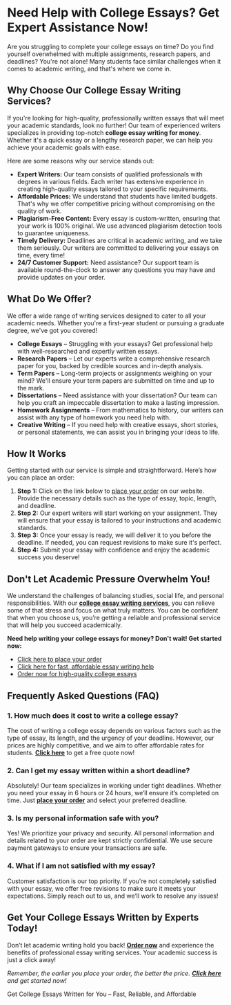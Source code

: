 <h1>Need Help with College Essays? Get Expert Assistance Now!</h1>

<p>Are you struggling to complete your college essays on time? Do you find yourself overwhelmed with multiple assignments, research papers, and deadlines? You're not alone! Many students face similar challenges when it comes to academic writing, and that's where we come in.</p>

<h2>Why Choose Our College Essay Writing Services?</h2>
<p>If you're looking for high-quality, professionally written essays that will meet your academic standards, look no further! Our team of experienced writers specializes in providing top-notch <strong>college essay writing for money</strong>. Whether it's a quick essay or a lengthy research paper, we can help you achieve your academic goals with ease.</p>

<p>Here are some reasons why our service stands out:</p>
<ul>
  <li><strong>Expert Writers:</strong> Our team consists of qualified professionals with degrees in various fields. Each writer has extensive experience in creating high-quality essays tailored to your specific requirements.</li>
  <li><strong>Affordable Prices:</strong> We understand that students have limited budgets. That's why we offer competitive pricing without compromising on the quality of work.</li>
  <li><strong>Plagiarism-Free Content:</strong> Every essay is custom-written, ensuring that your work is 100% original. We use advanced plagiarism detection tools to guarantee uniqueness.</li>
  <li><strong>Timely Delivery:</strong> Deadlines are critical in academic writing, and we take them seriously. Our writers are committed to delivering your essays on time, every time!</li>
  <li><strong>24/7 Customer Support:</strong> Need assistance? Our support team is available round-the-clock to answer any questions you may have and provide updates on your order.</li>
</ul>

<h2>What Do We Offer?</h2>
<p>We offer a wide range of writing services designed to cater to all your academic needs. Whether you're a first-year student or pursuing a graduate degree, we've got you covered!</p>

<ul>
  <li><strong>College Essays</strong> – Struggling with your essays? Get professional help with well-researched and expertly written essays.</li>
  <li><strong>Research Papers</strong> – Let our experts write a comprehensive research paper for you, backed by credible sources and in-depth analysis.</li>
  <li><strong>Term Papers</strong> – Long-term projects or assignments weighing on your mind? We'll ensure your term papers are submitted on time and up to the mark.</li>
  <li><strong>Dissertations</strong> – Need assistance with your dissertation? Our team can help you craft an impeccable dissertation to make a lasting impression.</li>
  <li><strong>Homework Assignments</strong> – From mathematics to history, our writers can assist with any type of homework you need help with.</li>
  <li><strong>Creative Writing</strong> – If you need help with creative essays, short stories, or personal statements, we can assist you in bringing your ideas to life.</li>
</ul>

<h2>How It Works</h2>
<p>Getting started with our service is simple and straightforward. Here’s how you can place an order:</p>
<ol>
  <li><strong>Step 1:</strong> Click on the link below to <a href="https://tinyurl.com/topessay?keyword=writing+college+essays+for+money" target="_blank">place your order</a> on our website. Provide the necessary details such as the type of essay, topic, length, and deadline.</li>
  <li><strong>Step 2:</strong> Our expert writers will start working on your assignment. They will ensure that your essay is tailored to your instructions and academic standards.</li>
  <li><strong>Step 3:</strong> Once your essay is ready, we will deliver it to you before the deadline. If needed, you can request revisions to make sure it's perfect.</li>
  <li><strong>Step 4:</strong> Submit your essay with confidence and enjoy the academic success you deserve!</li>
</ol>

<h2>Don't Let Academic Pressure Overwhelm You!</h2>
<p>We understand the challenges of balancing studies, social life, and personal responsibilities. With our <strong><a href="https://tinyurl.com/topessay?keyword=writing+college+essays+for+money" target="_blank">college essay writing services</a></strong>, you can relieve some of that stress and focus on what truly matters. You can be confident that when you choose us, you’re getting a reliable and professional service that will help you succeed academically.</p>

<p><strong>Need help writing your college essays for money? Don't wait! Get started now:</strong></p>
<ul>
  <li><a href="https://tinyurl.com/topessay?keyword=writing+college+essays+for+money" target="_blank">Click here to place your order</a></li>
  <li><a href="https://tinyurl.com/topessay?keyword=writing+college+essays+for+money" target="_blank">Click here for fast, affordable essay writing help</a></li>
  <li><a href="https://tinyurl.com/topessay?keyword=writing+college+essays+for+money" target="_blank">Order now for high-quality college essays</a></li>
</ul>

<h2>Frequently Asked Questions (FAQ)</h2>

<h3>1. How much does it cost to write a college essay?</h3>
<p>The cost of writing a college essay depends on various factors such as the type of essay, its length, and the urgency of your deadline. However, our prices are highly competitive, and we aim to offer affordable rates for students. <strong><a href="https://tinyurl.com/topessay?keyword=writing+college+essays+for+money" target="_blank">Click here</a></strong> to get a free quote now!</p>

<h3>2. Can I get my essay written within a short deadline?</h3>
<p>Absolutely! Our team specializes in working under tight deadlines. Whether you need your essay in 6 hours or 24 hours, we’ll ensure it’s completed on time. Just <strong><a href="https://tinyurl.com/topessay?keyword=writing+college+essays+for+money" target="_blank">place your order</a></strong> and select your preferred deadline.</p>

<h3>3. Is my personal information safe with you?</h3>
<p>Yes! We prioritize your privacy and security. All personal information and details related to your order are kept strictly confidential. We use secure payment gateways to ensure your transactions are safe.</p>

<h3>4. What if I am not satisfied with my essay?</h3>
<p>Customer satisfaction is our top priority. If you're not completely satisfied with your essay, we offer free revisions to make sure it meets your expectations. Simply reach out to us, and we’ll work to resolve any issues!</p>

<h2>Get Your College Essays Written by Experts Today!</h2>
<p>Don’t let academic writing hold you back! <strong><a href="https://tinyurl.com/topessay?keyword=writing+college+essays+for+money" target="_blank">Order now</a></strong> and experience the benefits of professional essay writing services. Your academic success is just a click away!</p>

<p><em>Remember, the earlier you place your order, the better the price. <strong><a href="https://tinyurl.com/topessay?keyword=writing+college+essays+for+money" target="_blank">Click here</a></strong> and get started now!</em></p>
Get College Essays Written for You – Fast, Reliable, and Affordable
